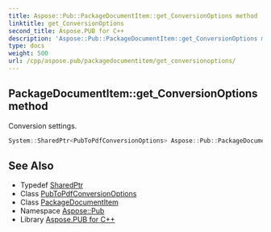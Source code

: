 ```yaml
---
title: Aspose::Pub::PackageDocumentItem::get_ConversionOptions method
linktitle: get_ConversionOptions
second_title: Aspose.PUB for C++
description: 'Aspose::Pub::PackageDocumentItem::get_ConversionOptions method. Conversion settings in C++.'
type: docs
weight: 500
url: /cpp/aspose.pub/packagedocumentitem/get_conversionoptions/
---
```

## PackageDocumentItem::get_ConversionOptions method


Conversion settings.

```cpp
System::SharedPtr<PubToPdfConversionOptions> Aspose::Pub::PackageDocumentItem::get_ConversionOptions() const
```

## See Also

* Typedef [SharedPtr](../../../system/sharedptr/)
* Class [PubToPdfConversionOptions](../../pubtopdfconversionoptions/)
* Class [PackageDocumentItem](../)
* Namespace [Aspose::Pub](../../)
* Library [Aspose.PUB for C++](../../../)
